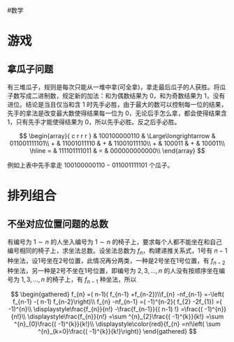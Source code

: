 #数学

# 游戏

## 拿瓜子问题

有三堆瓜子，规则是每次只能从一堆中拿(可全拿)，拿走最后瓜子的人获胜。将瓜子数写成二进制数，规定新的加法：和为偶数结果为 0，和为奇数结果为 1，没有进位。结论是当且仅当和含 1 时先手必胜，由于最大的数可以控制每一位的结果，先手的拿法是改变最大数使得结果每一位为 0，无论后手怎么拿，都会使得结果含 1，只有先手才能使得结果为 0，所以先手必胜。反之后手必胜。

$$
\begin{array}{ c r r r }     & 100100000110 & \Large\longrightarrow   & 011001111101\\    + & 11001011110  &     + & 11001011110\\    + & 100011       &     + & 100011\\    \hline    = & 111101111011 &     = & 000000000000\\    \end{array}
$$

例如上表中先手拿走 $100100000110-011001111101$ 个瓜子。

# 排列组合

## 不坐对应位置问题的总数

有编号为 $1\sim n$ 的人坐入编号为 $1\sim n$ 的椅子上，要求每个人都不能坐在和自己编号相同的椅子上，求坐法总数。设坐法总数为 $f_n$，构建递推关系式，1号有 $n-1$ 种坐法，设1号坐在2号位置，此情况再分两类，一种是2号坐在1号位置，有 $f_{n-2}$ 种坐法，另一种是2号不坐在1号位置，即编号为 $2,3,...,n$ 的人没有按顺序坐在编号为 $1,3,...,n$ 的椅子上，有 $f_{n-1}$ 种坐法，所以

$$
\begin{gathered}
f_{n} =( n-1)( f_{n-1} +f_{n-2})\\f_{n} -nf_{n-1} =-\left( f_{n-1} -( n-1) f_{n-2}\right)\\
f_{n} -nf_{n-1} =( -1)^{n-2}( f_{2} -2f_{1}) =( -1)^{n}\\
\displaystyle\frac{f_{n}}{n!} -\frac{f_{n-1}}{( n-1) !} =\frac{( -1)^{n}}{n!}\\
\displaystyle\frac{f_{n}}{n!} =\sum ^{n}_{2}\frac{( -1)^{k}}{k!} =\sum ^{n}_{0}\frac{( -1)^{k}}{k!}\\
\displaystyle\color{red}{f_{n} =n!\left( \sum ^{n}_{k=0}\frac{( -1)^{k}}{k!}\right)}
\end{gathered}
$$